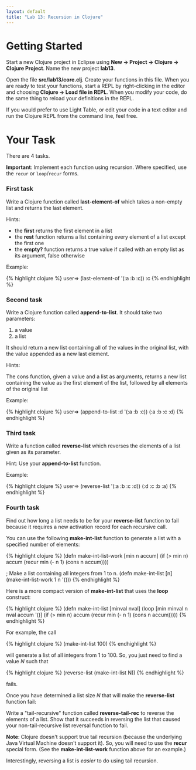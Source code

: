 ```yaml
---
layout: default
title: "Lab 13: Recursion in Clojure"
---
```


Getting Started
===============

Start a new Clojure project in Eclipse using **New &rarr; Project &rarr; Clojure &rarr; Clojure Project**.  Name the new project **lab13**.

Open the file **src/lab13/core.clj**.  Create your functions in this file.  When you are ready to test your functions, start a REPL by right-clicking in the editor and choosing **Clojure &rarr; Load file in REPL**.  When you modify your code, do the same thing to reload your definitions in the REPL.

If you would prefer to use Light Table, or edit your code in a text editor and run the Clojure REPL from the command line, feel free.

Your Task
=========

There are 4 tasks.

<div class="callout"><b>Important</b>: Implement each function using recursion.  Where specified, use the <code>recur</code> or <code>loop</code>/<code>recur</code> forms.</div>

### First task

Write a Clojure function called **last-element-of** which takes a non-empty list and returns the last element.

Hints:

-   the **first** returns the first element in a list
-   the **rest** function returns a list containing every element of a list except the first one
-   the **empty?** function returns a true value if called with an empty list as its argument, false otherwise

Example:

{% highlight clojure %}
user=> (last-element-of '(:a :b :c))
:c
{% endhighlight %}

### Second task

Write a Clojure function called **append-to-list**. It should take two parameters:

1.  a value
2.  a list

It should return a new list containing all of the values in the original list, with the value appended as a new last element.

Hints:

The cons function, given a value and a list as arguments, returns a new list containing the value as the first element of the list, followed by all elements of the original list

Example:

{% highlight clojure %}
user=> (append-to-list :d '(:a :b :c))
(:a :b :c :d)
{% endhighlight %}

### Third task

Write a function called **reverse-list** which reverses the elements of a list given as its parameter.

Hint: Use your **append-to-list** function.

Example:

{% highlight clojure %}
user=> (reverse-list '(:a :b :c :d))
(:d :c :b :a)
{% endhighlight %}

### Fourth task

Find out how long a list needs to be for your **reverse-list** function to fail because it requires a new activation record for each recursive call.

You can use the following **make-int-list** function to generate a list with a specified number of elements:

{% highlight clojure %}
(defn make-int-list-work [min n accum]
  (if (> min n)
      accum
      (recur min (- n 1) (cons n accum))))

; Make a list containing all integers from 1 to n.
(defn make-int-list [n]
  (make-int-list-work 1 n '()))
{% endhighlight %}

Here is a more compact version of **make-int-list** that uses the **loop** construct:

{% highlight clojure %}
(defn make-int-list [minval nval]
  (loop [min minval
         n nval
         accum '()]
    (if (> min n)
      accum
      (recur min (- n 1) (cons n accum)))))
{% endhighlight %}

For example, the call

{% highlight clojure %}
(make-int-list 100)
{% endhighlight %}

will generate a list of all integers from 1 to 100. So, you just need to find a value *N* such that

{% highlight clojure %}
(reverse-list (make-int-list N))
{% endhighlight %}

fails.

Once you have determined a list size *N* that will make the **reverse-list** function fail:

Write a "tail-recursive" function called **reverse-tail-rec** to reverse the elements of a list. Show that it succeeds in reversing the list that caused your non-tail-recursive list reversal function to fail.

**Note**: Clojure doesn't support true tail recursion (because the underlying Java Virtual Machine doesn't support it). So, you will need to use the **recur** special form. (See the **make-int-list-work** function above for an example.)

Interestingly, reversing a list is *easier* to do using tail recursion.
